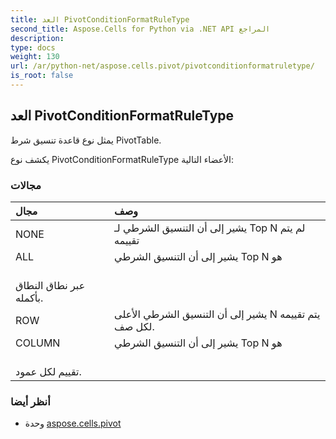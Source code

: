 ```yaml
---
title: العد PivotConditionFormatRuleType
second_title: Aspose.Cells for Python via .NET API المراجع
description:
type: docs
weight: 130
url: /ar/python-net/aspose.cells.pivot/pivotconditionformatruletype/
is_root: false
---
```

##  العد PivotConditionFormatRuleType
يمثل نوع قاعدة تنسيق شرط PivotTable.



يكشف نوع PivotConditionFormatRuleType الأعضاء التالية:

###  مجالات
| مجال| وصف|
| :- | :- |
| NONE | يشير إلى أن التنسيق الشرطي لـ Top N لم يتم تقييمه|
| ALL | يشير إلى أن التنسيق الشرطي Top N هو<br/> عبر نطاق النطاق بأكمله.|
| ROW | يشير إلى أن التنسيق الشرطي الأعلى N يتم تقييمه لكل صف.|
| COLUMN | يشير إلى أن التنسيق الشرطي Top N هو<br/> تقييم لكل عمود.|



###  أنظر أيضا
* وحدة [aspose.cells.pivot](..)
